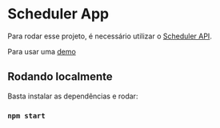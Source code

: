 # Scheduler App

Para rodar esse projeto, é necessário utilizar o [Scheduler API](https://github.com/JesielElias/Scheduler-Api).

Para usar uma [demo](https://jesiel-scheduler-app.herokuapp.com/)

## Rodando localmente

Basta instalar as dependências e rodar:

### `npm start`

